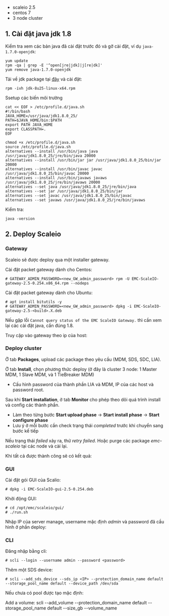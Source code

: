 - scaleio 2.5
- centos 7
- 3 node cluster

## 1. Cài đặt java jdk 1.8
Kiểm tra xem các bản java đã cài đặt trước đó và gỡ cài đặt, ví dụ `java-1.7.0-openjdk`:

    yum update
    rpm -qa | grep -E '^open[jre|jdk]|j[re|dk]'
    yum remove java-1.7.0-openjdk

Tải về jdk package tại [đây](https://www.oracle.com/java/technologies/javase/javase8-archive-downloads.html) và cài đặt:

    rpm -ivh jdk-8u25-linux-x64.rpm
    
Ssetup các biến môi trường

    cat << EOF > /etc/profile.d/java.sh
    #!/bin/bash
    JAVA_HOME=/usr/java/jdk1.8.0_25/
    PATH=$JAVA_HOME/bin:$PATH
    export PATH JAVA_HOME
    export CLASSPATH=.
    EOF

    chmod +x /etc/profile.d/java.sh
    source /etc/profile.d/java.sh
    alternatives --install /usr/bin/java java /usr/java/jdk1.8.0_25/jre/bin/java 20000
    alternatives --install /usr/bin/jar jar /usr/java/jdk1.8.0_25/bin/jar 20000
    alternatives --install /usr/bin/javac javac /usr/java/jdk1.8.0_25/bin/javac 20000
    alternatives --install /usr/bin/javaws javaws /usr/java/jdk1.8.0_25/jre/bin/javaws 20000
    alternatives --set java /usr/java/jdk1.8.0_25/jre/bin/java
    alternatives --set jar /usr/java/jdk1.8.0_25/bin/jar
    alternatives --set javac /usr/java/jdk1.8.0_25/bin/javac
    alternatives --set javaws /usr/java/jdk1.8.0_25/jre/bin/javaws
    
Kiểm tra:
    
    java -version
    
## 2. Deploy Scaleio
### Gateway
Scaleio sẽ được deploy qua một installer gateway.

Cài đặt packet gateway dành cho Centos:

    # GATEWAY_ADMIN_PASSWORD=<new_GW_admin_password> rpm -U EMC-ScaleIO-gateway-2.5-0.254.x86_64.rpm --nodeps
    
Cài đặt packet gateway dành cho Ubuntu:
    
    # apt install bitutils -y
    # GATEWAY_ADMIN_PASSWORD=<new_GW_admin_password> dpkg -i EMC-ScaleIO-gateway-2.5-<build>.X.deb
    
Nếu gặp lỗi `Cannot query status of the EMC ScaleIO Gateway.` thì cần xem lại các cài đặt java, cần đúng 1.8.

Truy cập vào gateway theo ip của host:
### Deploy cluster
Ở tab **Packages**, upload các package theo yêu cầu (MDM, SDS, SDC, LIA).

Ở tab **Install**, chọn phương thức deploy (ở đây là cluster 3 node: 1 Master MDM, 1 Slave MDM, và 1 TieBreaker MDM)
- Cấu hình password của thành phần LIA và MDM, IP của các host và password root.

Sau khi **Start installation**, ở tab **Monitor** cho phép theo dõi quá trình install và config các thành phần.
- Làm theo từng bước **Start upload phase** -> **Start install phase** -> **Start configure phase**
- Lưu ý ở mỗi bước cần check trạng thái *completed* trước khi chuyển sang bước kế tiếp

Nếu trạng thái *failed* xảy ra, thử *retry failed*. Hoặc purge các package *emc-scaleio* tại các node và cài lại.

Khi tất cả được thành công sẽ có kết quả:

### GUI
Cài đặt gói GUI của Scalio:

    # dpkg -i EMC-ScaleIO-gui-2.5-0.254.deb

Khởi động GUI:

    # cd /opt/emc/scaleio/gui/
    # ./run.sh

Nhập IP của server manage, username mặc định *admin* và password đã cầu hình ở phần deploy:

### CLI
Đăng nhập bằng cli:

    # scli --login --username admin --password <password>
    
Thêm một SDS device:

    # scli --add_sds_device --sds_ip <IP> --protection_domain_name default --storage_pool_name default --device_path /dev/sda
    
Nếu chưa có pool được tạo mặc định:

Add a volume:
scli --add_volume --protection_domain_name default
     --storage_pool_name default --size_gb <SIZE> --volume_name <NAME>
